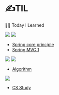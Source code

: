 # ✍TIL
👨‍💻 Today I Learned

 <img src="https://img.shields.io/badge/spring-6DB33F?style=flat-square&logo=spring&logoColor=white"> <img src="https://img.shields.io/badge/springboot-6DB33F?style=flat-square&logo=springboot&logoColor=white">

- [  Spring core principle](https://github.com/simgyuryeol/core.git)
- [  Spring MVC 1](https://github.com/simgyuryeol/servlet.git)

<img src="https://img.shields.io/badge/python-3776AB?style=flat-square&logo=python&logoColor=white"> <img src="https://img.shields.io/badge/Algorithm-00BCB4?style=flat-square&logo=TheAlgorithms&logoColor=#00BCB4"> 

- [ Algorithm](https://github.com/simgyuryeol/algorithm-study.git)

<img src="https://img.shields.io/badge/Computer Science-FFCA28?style=flat-square&logo=MediaFire&logoColor=white">

- [ CS Study](https://github.com/simgyuryeol/CS-study.git)
